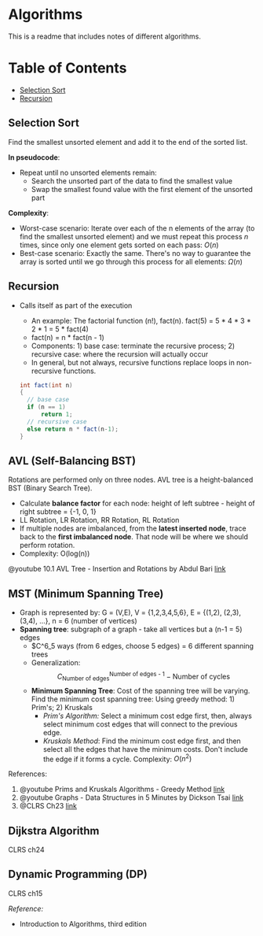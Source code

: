 # Algorithms
This is a readme that includes notes of different algorithms.

# Table of Contents
- [Selection Sort](#selection-sort)
- [Recursion](#recursion)

## Selection Sort

Find the smallest unsorted element and add it to the end of the sorted list.

**In pseudocode**:
- Repeat until no unsorted elements remain:
  - Search the unsorted part of the data to find the smallest value
  - Swap the smallest found value with the first element of the unsorted part

**Complexity**:
- Worst-case scenario: Iterate over each of the n elements of the array (to find the smallest unsorted element) and we must repeat this process *n* times, since only one element gets sorted on each pass: $O(n)$
- Best-case scenario: Exactly the same. There's no way to guarantee the array is sorted until we go through this process for all elements: $\Omega(n)$

## Recursion
- Calls itself as part of the execution
  - An example: The factorial function (n!), fact(n). fact(5) = 5 * 4 * 3 * 2 * 1 = 5 * fact(4)
  - fact(n) = n * fact(n - 1)
  - Components: 1) base case: terminate the recursive process; 2) recursive case: where the recursion will actually occur
  - In general, but not always, recursive functions replace loops in non-recursive functions.

  ```java
  int fact(int n)
  {
    // base case
    if (n == 1)
        return 1;
    // recursive case
    else return n * fact(n-1);
  }


## AVL (Self-Balancing BST)
Rotations are performed only on three nodes.
AVL tree is a height-balanced BST (Binary Search Tree).
- Calculate **balance factor** for each node: height of left subtree - height of right subtree = {-1, 0, 1}
- LL Rotation, LR Rotation, RR Rotation, RL Rotation
- If multiple nodes are imbalanced, from the **latest inserted node**, trace back to the **first imbalanced node**. That node will be where we should perform rotation.
- Complexity: O(log(n))

@youtube 10.1 AVL Tree - Insertion and Rotations by Abdul Bari [link](https://www.youtube.com/watch?v=jDM6_TnYIqE)

## MST (Minimum Spanning Tree)
- Graph is represented by: G = (V,E), V = {1,2,3,4,5,6}, E = {(1,2), (2,3), (3,4), ...}, n = 6 (number of vertices)
- **Spanning tree**: subgraph of a graph - take all vertices but a (n-1 = 5) edges
  - $C^6_5 ways (from 6 edges, choose 5 edges) = 6 different spanning trees
  - Generalization: $$C^{\text{Number of edges - 1}}_{\text{Number of edges}} - \text{Number of cycles}$$
  - **Minimum Spanning Tree**: Cost of the spanning tree will be varying. Find the minimum cost spanning tree: Using greedy method: 1) Prim's; 2) Kruskals
    - *Prim's Algorithm:* Select a minimum cost edge first, then, always select minimum cost edges that will connect to the previous edge.
    - *Kruskals Method*: Find the minimum cost edge first, and then select all the edges that have the minimum costs. Don't include the edge if it forms a cycle. Complexity: $O(n^2)$

References:
1. @youtube Prims and Kruskals Algorithms - Greedy Method [link](https://www.youtube.com/watch?v=4ZlRH0eK-qQ)
2. @youtube Graphs - Data Structures in 5 Minutes by Dickson Tsai [link](https://www.youtube.com/watch?v=vfCo5A4HGKc)
3. @CLRS Ch23 [link](https://www.cs.mcgill.ca/~akroit/math/compsci/Cormen%20Introduction%20to%20Algorithms.pdf)

## Dijkstra Algorithm

CLRS ch24

## Dynamic Programming (DP)

CLRS ch15


*Reference:*
- Introduction to Algorithms, third edition